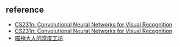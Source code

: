 ## reference

- [CS231n: Convolutional Neural Networks for Visual Recognition](http://cs231n.stanford.edu/)
- [CS231n: Convolutional Neural Networks for Visual Recognition](http://cs231n.stanford.edu/2020/)
- [喵神大人的深度工坊](https://zhuanlan.zhihu.com/codekitty)
